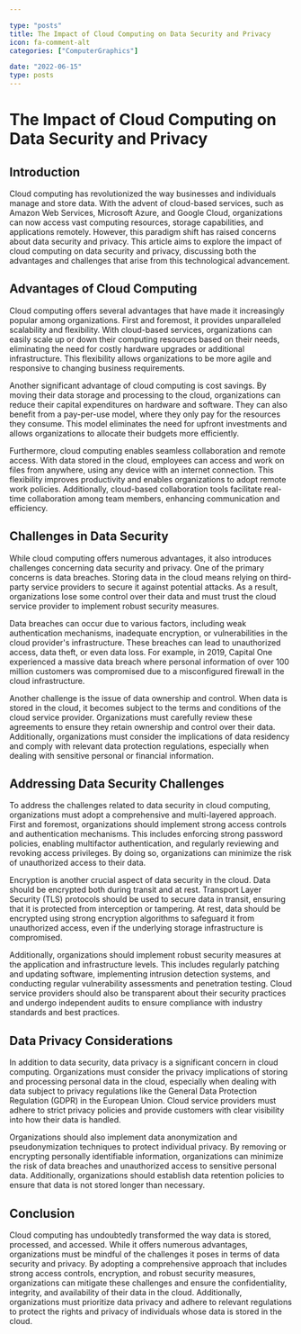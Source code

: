 ```yaml
---

type: "posts"
title: The Impact of Cloud Computing on Data Security and Privacy
icon: fa-comment-alt
categories: ["ComputerGraphics"]

date: "2022-06-15"
type: posts
---
```





# The Impact of Cloud Computing on Data Security and Privacy

## Introduction

Cloud computing has revolutionized the way businesses and individuals manage and store data. With the advent of cloud-based services, such as Amazon Web Services, Microsoft Azure, and Google Cloud, organizations can now access vast computing resources, storage capabilities, and applications remotely. However, this paradigm shift has raised concerns about data security and privacy. This article aims to explore the impact of cloud computing on data security and privacy, discussing both the advantages and challenges that arise from this technological advancement.

## Advantages of Cloud Computing

Cloud computing offers several advantages that have made it increasingly popular among organizations. First and foremost, it provides unparalleled scalability and flexibility. With cloud-based services, organizations can easily scale up or down their computing resources based on their needs, eliminating the need for costly hardware upgrades or additional infrastructure. This flexibility allows organizations to be more agile and responsive to changing business requirements.

Another significant advantage of cloud computing is cost savings. By moving their data storage and processing to the cloud, organizations can reduce their capital expenditures on hardware and software. They can also benefit from a pay-per-use model, where they only pay for the resources they consume. This model eliminates the need for upfront investments and allows organizations to allocate their budgets more efficiently.

Furthermore, cloud computing enables seamless collaboration and remote access. With data stored in the cloud, employees can access and work on files from anywhere, using any device with an internet connection. This flexibility improves productivity and enables organizations to adopt remote work policies. Additionally, cloud-based collaboration tools facilitate real-time collaboration among team members, enhancing communication and efficiency.

## Challenges in Data Security

While cloud computing offers numerous advantages, it also introduces challenges concerning data security and privacy. One of the primary concerns is data breaches. Storing data in the cloud means relying on third-party service providers to secure it against potential attacks. As a result, organizations lose some control over their data and must trust the cloud service provider to implement robust security measures.

Data breaches can occur due to various factors, including weak authentication mechanisms, inadequate encryption, or vulnerabilities in the cloud provider's infrastructure. These breaches can lead to unauthorized access, data theft, or even data loss. For example, in 2019, Capital One experienced a massive data breach where personal information of over 100 million customers was compromised due to a misconfigured firewall in the cloud infrastructure.

Another challenge is the issue of data ownership and control. When data is stored in the cloud, it becomes subject to the terms and conditions of the cloud service provider. Organizations must carefully review these agreements to ensure they retain ownership and control over their data. Additionally, organizations must consider the implications of data residency and comply with relevant data protection regulations, especially when dealing with sensitive personal or financial information.

## Addressing Data Security Challenges

To address the challenges related to data security in cloud computing, organizations must adopt a comprehensive and multi-layered approach. First and foremost, organizations should implement strong access controls and authentication mechanisms. This includes enforcing strong password policies, enabling multifactor authentication, and regularly reviewing and revoking access privileges. By doing so, organizations can minimize the risk of unauthorized access to their data.

Encryption is another crucial aspect of data security in the cloud. Data should be encrypted both during transit and at rest. Transport Layer Security (TLS) protocols should be used to secure data in transit, ensuring that it is protected from interception or tampering. At rest, data should be encrypted using strong encryption algorithms to safeguard it from unauthorized access, even if the underlying storage infrastructure is compromised.

Additionally, organizations should implement robust security measures at the application and infrastructure levels. This includes regularly patching and updating software, implementing intrusion detection systems, and conducting regular vulnerability assessments and penetration testing. Cloud service providers should also be transparent about their security practices and undergo independent audits to ensure compliance with industry standards and best practices.

## Data Privacy Considerations

In addition to data security, data privacy is a significant concern in cloud computing. Organizations must consider the privacy implications of storing and processing personal data in the cloud, especially when dealing with data subject to privacy regulations like the General Data Protection Regulation (GDPR) in the European Union. Cloud service providers must adhere to strict privacy policies and provide customers with clear visibility into how their data is handled.

Organizations should also implement data anonymization and pseudonymization techniques to protect individual privacy. By removing or encrypting personally identifiable information, organizations can minimize the risk of data breaches and unauthorized access to sensitive personal data. Additionally, organizations should establish data retention policies to ensure that data is not stored longer than necessary.

## Conclusion

Cloud computing has undoubtedly transformed the way data is stored, processed, and accessed. While it offers numerous advantages, organizations must be mindful of the challenges it poses in terms of data security and privacy. By adopting a comprehensive approach that includes strong access controls, encryption, and robust security measures, organizations can mitigate these challenges and ensure the confidentiality, integrity, and availability of their data in the cloud. Additionally, organizations must prioritize data privacy and adhere to relevant regulations to protect the rights and privacy of individuals whose data is stored in the cloud.